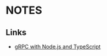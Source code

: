 # NOTES

## Links

- [gRPC with Node.js and TypeScript](https://adnanahmed.info/blog/2019/11/01/grpc-with-nodejs-typescript/)

